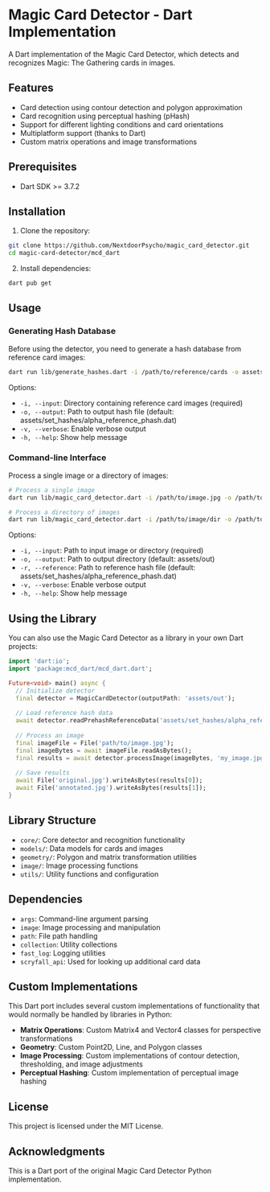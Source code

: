 # Magic Card Detector - Dart Implementation

A Dart implementation of the Magic Card Detector, which detects and recognizes Magic: The Gathering cards in images.

## Features

- Card detection using contour detection and polygon approximation
- Card recognition using perceptual hashing (pHash)
- Support for different lighting conditions and card orientations
- Multiplatform support (thanks to Dart)
- Custom matrix operations and image transformations

## Prerequisites

- Dart SDK >= 3.7.2

## Installation

1. Clone the repository:

```bash
git clone https://github.com/NextdoorPsycho/magic_card_detector.git
cd magic-card-detector/mcd_dart
```

2. Install dependencies:

```bash
dart pub get
```

## Usage

### Generating Hash Database

Before using the detector, you need to generate a hash database from reference card images:

```bash
dart run lib/generate_hashes.dart -i /path/to/reference/cards -o assets/set_hashes/reference_phash.dat
```

Options:
- `-i, --input`: Directory containing reference card images (required)
- `-o, --output`: Path to output hash file (default: assets/set_hashes/alpha_reference_phash.dat)
- `-v, --verbose`: Enable verbose output
- `-h, --help`: Show help message

### Command-line Interface

Process a single image or a directory of images:

```bash
# Process a single image
dart run lib/magic_card_detector.dart -i /path/to/image.jpg -o /path/to/output/dir -r assets/set_hashes/alpha_reference_phash.dat

# Process a directory of images
dart run lib/magic_card_detector.dart -i /path/to/image/dir -o /path/to/output/dir -r assets/set_hashes/alpha_reference_phash.dat
```

Options:
- `-i, --input`: Path to input image or directory (required)
- `-o, --output`: Path to output directory (default: assets/out)
- `-r, --reference`: Path to reference hash file (default: assets/set_hashes/alpha_reference_phash.dat)
- `-v, --verbose`: Enable verbose output
- `-h, --help`: Show help message

## Using the Library

You can also use the Magic Card Detector as a library in your own Dart projects:

```dart
import 'dart:io';
import 'package:mcd_dart/mcd_dart.dart';

Future<void> main() async {
  // Initialize detector
  final detector = MagicCardDetector(outputPath: 'assets/out');
  
  // Load reference hash data
  await detector.readPrehashReferenceData('assets/set_hashes/alpha_reference_phash.dat');
  
  // Process an image
  final imageFile = File('path/to/image.jpg');
  final imageBytes = await imageFile.readAsBytes();
  final results = await detector.processImage(imageBytes, 'my_image.jpg');
  
  // Save results
  await File('original.jpg').writeAsBytes(results[0]);
  await File('annotated.jpg').writeAsBytes(results[1]);
}
```

## Library Structure

- `core/`: Core detector and recognition functionality
- `models/`: Data models for cards and images
- `geometry/`: Polygon and matrix transformation utilities
- `image/`: Image processing functions
- `utils/`: Utility functions and configuration

## Dependencies

- `args`: Command-line argument parsing
- `image`: Image processing and manipulation
- `path`: File path handling
- `collection`: Utility collections
- `fast_log`: Logging utilities
- `scryfall_api`: Used for looking up additional card data

## Custom Implementations

This Dart port includes several custom implementations of functionality that would normally be handled by libraries in Python:

- **Matrix Operations**: Custom Matrix4 and Vector4 classes for perspective transformations
- **Geometry**: Custom Point2D, Line, and Polygon classes
- **Image Processing**: Custom implementations of contour detection, thresholding, and image adjustments
- **Perceptual Hashing**: Custom implementation of perceptual image hashing

## License

This project is licensed under the MIT License.

## Acknowledgments

This is a Dart port of the original Magic Card Detector Python implementation.